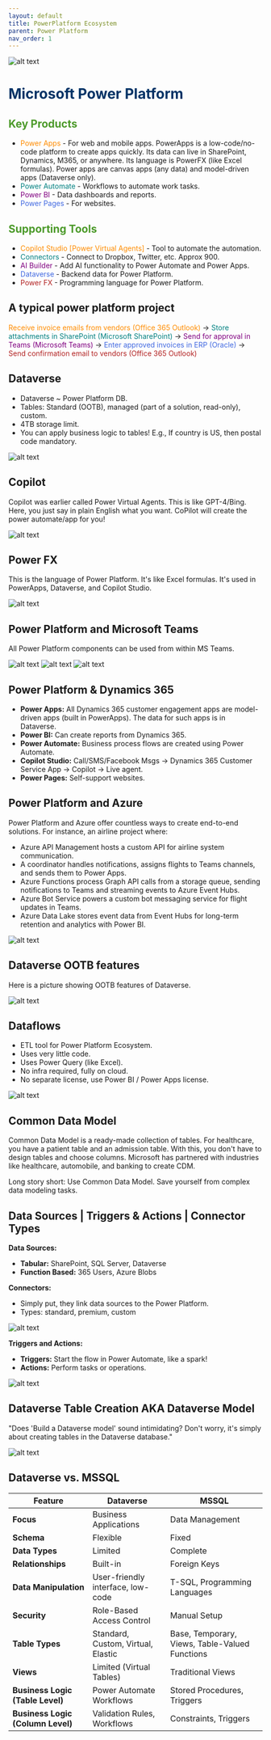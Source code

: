 ```yaml
---
layout: default
title: PowerPlatform Ecosystem
parent: Power Platform
nav_order: 1
---
```


![alt text](images\image-5.png)

# <span style="color: #003366;">Microsoft Power Platform</span>

## <span style="color: #4C9A2A;">Key Products</span>

- <span style="color: #FF8C00;">Power Apps</span> - For web and mobile apps. PowerApps is a low-code/no-code platform to create apps quickly. Its data can live in SharePoint, Dynamics, M365, or anywhere. Its language is PowerFX (like Excel formulas). Power apps are canvas apps (any data) and model-driven apps (Dataverse only).
- <span style="color: #008080;">Power Automate</span> - Workflows to automate work tasks.
- <span style="color: #800080;">Power BI</span> - Data dashboards and reports.
- <span style="color: #4169E1;">Power Pages</span> - For websites.

## <span style="color: #4C9A2A;">Supporting Tools</span>

- <span style="color: #FF8C00;">Copilot Studio [Power Virtual Agents]</span> - Tool to automate the automation.
- <span style="color: #008080;">Connectors</span> - Connect to Dropbox, Twitter, etc. Approx 900.
- <span style="color: #800080;">AI Builder</span> - Add AI functionality to Power Automate and Power Apps.
- <span style="color: #4169E1;">Dataverse</span> - Backend data for Power Platform.
- <span style="color: #B22222;">Power FX</span> - Programming language for Power Platform.

## A typical power platform project

<span style="color: #FF8C00;">Receive invoice emails from vendors (Office 365 Outlook)</span> -> 
<span style="color: #008080;">Store attachments in SharePoint (Microsoft SharePoint)</span> -> 
<span style="color: #800080;">Send for approval in Teams (Microsoft Teams)</span> -> 
<span style="color: #4169E1;">Enter approved invoices in ERP (Oracle)</span> -> 
<span style="color: #B22222;">Send confirmation email to vendors (Office 365 Outlook)</span>

## Dataverse

- Dataverse ~ Power Platform DB.
- Tables: Standard (OOTB), managed (part of a solution, read-only), custom.
- 4TB storage limit.
- You can apply business logic to tables! E.g., If country is US, then postal code mandatory.

![alt text](images\image-15.png)

## Copilot

Copilot was earlier called Power Virtual Agents. This is like GPT-4/Bing. Here, you just say in plain English what you want. CoPilot will create the power automate/app for you!

![alt text](images\image-6.png)

## Power FX

This is the language of Power Platform. It's like Excel formulas. It's used in PowerApps, Dataverse, and Copilot Studio.

![alt text](images\image-9.png)

## Power Platform and Microsoft Teams

All Power Platform components can be used from within MS Teams.

![alt text](images\image-10.png)
![alt text](images\image-12.png)
![alt text](images\image-11.png)

## Power Platform & Dynamics 365

- **Power Apps:** All Dynamics 365 customer engagement apps are model-driven apps (built in PowerApps). The data for such apps is in Dataverse.
- **Power BI:** Can create reports from Dynamics 365.
- **Power Automate:** Business process flows are created using Power Automate.
- **Copilot Studio:** Call/SMS/Facebook Msgs -> Dynamics 365 Customer Service App -> Copilot -> Live agent.
- **Power Pages:** Self-support websites.

## Power Platform and Azure

Power Platform and Azure offer countless ways to create end-to-end solutions. For instance, an airline project where:

- Azure API Management hosts a custom API for airline system communication.
- A coordinator handles notifications, assigns flights to Teams channels, and sends them to Power Apps.
- Azure Functions process Graph API calls from a storage queue, sending notifications to Teams and streaming events to Azure Event Hubs.
- Azure Bot Service powers a custom bot messaging service for flight updates in Teams.
- Azure Data Lake stores event data from Event Hubs for long-term retention and analytics with Power BI.

![alt text](images\image-13.png)

## Dataverse OOTB features

Here is a picture showing OOTB features of Dataverse.

![alt text](images\image-14.png)

## Dataflows

- ETL tool for Power Platform Ecosystem.
- Uses very little code.
- Uses Power Query (like Excel).
- No infra required, fully on cloud.
- No separate license, use Power BI / Power Apps license.

![alt text](images\image-16.png)

## Common Data Model

Common Data Model is a ready-made collection of tables. For healthcare, you have a patient table and an admission table. With this, you don't have to design tables and choose columns. Microsoft has partnered with industries like healthcare, automobile, and banking to create CDM.

Long story short: Use Common Data Model. Save yourself from complex data modeling tasks.

## Data Sources | Triggers & Actions | Connector Types 

**Data Sources:** 
- **Tabular:** SharePoint, SQL Server, Dataverse
- **Function Based:** 365 Users, Azure Blobs

**Connectors:** 
- Simply put, they link data sources to the Power Platform.
- Types: standard, premium, custom

![alt text](images\connectortype.png)

**Triggers and Actions:**
- **Triggers:** Start the flow in Power Automate, like a spark!
- **Actions:** Perform tasks or operations.

![alt text](images\TriggerAndAction.gif)

## Dataverse Table Creation AKA Dataverse Model

"Does 'Build a Dataverse model' sound intimidating? Don't worry, it's simply about creating tables in the Dataverse database."

![alt text](images\CreateDataverseTable.gif)

## Dataverse vs. MSSQL

| Feature | Dataverse | MSSQL |
|---|---|---|
|**Focus** | Business Applications | Data Management |
|**Schema** | Flexible | Fixed |
|**Data Types** | Limited | Complete |
|**Relationships** | Built-in | Foreign Keys |
|**Data Manipulation** | User-friendly interface, low-code | T-SQL, Programming Languages |
|**Security** | Role-Based Access Control | Manual Setup |
|**Table Types** | Standard, Custom, Virtual, Elastic | Base, Temporary, Views, Table-Valued Functions |
|**Views** | Limited (Virtual Tables) | Traditional Views |
|**Business Logic (Table Level)** | Power Automate Workflows | Stored Procedures, Triggers |
|**Business Logic (Column Level)** | Validation Rules, Workflows | Constraints, Triggers |

